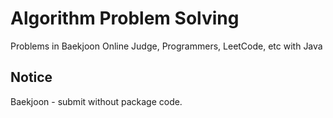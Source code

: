 # Algorithm Problem Solving

Problems in Baekjoon Online Judge, Programmers, LeetCode, etc with Java

## Notice

Baekjoon - submit without package code.